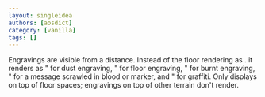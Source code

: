 ```yaml
---
layout: singleidea
authors: [aosdict]
category: [vanilla]
tags: []
---
```

Engravings are visible from a distance. Instead of the floor rendering as <span class="nhsym clr-gray">.</span> it renders as <span class="nhsym clr-brown">"</span> for dust engraving, <span class="nhsym clr-gray">"</span> for floor engraving, <span class="nhsym clr-black">"</span> for burnt engraving, <span class="nhsym clr-red">"</span> for a message scrawled in blood or marker, and <span class="nhsym clr-green">"</span> for graffiti. Only displays on top of floor spaces; engravings on top of other terrain don't render.
